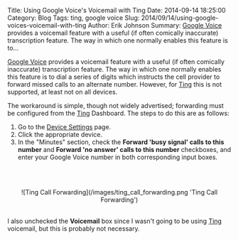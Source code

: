 Title: Using Google Voice's Voicemail with Ting
Date: 2014-09-14 18:25:00
Category: Blog
Tags: ting, google voice
Slug: 2014/09/14/using-google-voices-voicemail-with-ting
Author: Erik Johnson
Summary: [Google Voice](https://www.google.com/voice/) provides a voicemail feature with a useful (if often comically inaccurate) transcription feature. The way in which one normally enables this feature is to...

[Google Voice](https://www.google.com/voice/) provides a voicemail feature with
a useful (if often comically inaccurate) transcription feature. The way in
which one normally enables this feature is to dial a series of digits which
instructs the cell provider to forward missed calls to an alternate number.
However, for [Ting](https://ting.com/) this is not supported, at least not on
all devices.

The workaround is simple, though not widely advertised; forwarding must be
configured from the [Ting](https://ting.com/) Dashboard. The steps to do this
are as follows:

1. Go to the [Device Settings](https://ting.com/account/devices) page.
2. Click the appropriate device.
3. In the "Minutes" section, check the **Forward 'busy signal' calls to this
   number** and **Forward 'no answer' calls to this number** checkboxes, and
   enter your Google Voice number in both corresponding input boxes.

<br><br>
<div style='text-align: center' markdown='1'>
![Ting Call Forwarding](/images/ting_call_forwarding.png 'Ting Call Forwarding')
</div>

<br>

I also unchecked the **Voicemail** box since I wasn't going to be using
[Ting](https://ting.com/) voicemail, but this is probably not necessary.
